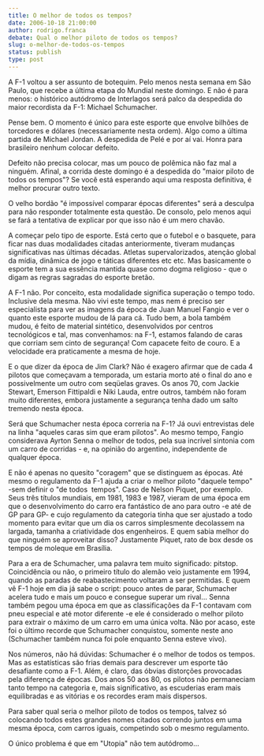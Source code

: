 ```yaml
---
title: O melhor de todos os tempos?
date: 2006-10-18 21:00:00
author: rodrigo.franca
debate: Qual o melhor piloto de todos os tempos?
slug: o-melhor-de-todos-os-tempos
status: publish 
type: post
---
```


A F-1 voltou a ser assunto de botequim. Pelo menos nesta semana em São Paulo, que recebe a última etapa do Mundial neste domingo. E não é para menos: o histórico autódromo de Interlagos será palco da despedida do maior recordista da F-1: Michael Schumacher.  
  
Pense bem. O momento é único para este esporte que envolve bilhões de torcedores e dólares (necessariamente nesta ordem). Algo como a última partida de Michael Jordan. A despedida de Pelé e por aí vai. Honra para brasileiro nenhum colocar defeito.  
  
Defeito não precisa colocar, mas um pouco de polêmica não faz mal a ninguém. Afinal, a corrida deste domingo é a despedida do "maior piloto de todos os tempos"? Se você está esperando aqui uma resposta definitiva, é melhor procurar outro texto.  
  
O velho bordão "é impossível comparar épocas diferentes" será a desculpa para não responder totalmente esta questão. De consolo, pelo menos aqui se fará a tentativa de explicar por que isso não é um mero chavão.  
  
A começar pelo tipo de esporte. Está certo que o futebol e o basquete, para ficar nas duas modalidades citadas anteriormente, tiveram mudanças significativas nas últimas décadas. Atletas supervalorizados, atenção global da mídia, dinâmica de jogo e táticas diferentes etc etc. Mas basicamente o esporte tem a sua essência mantida quase como dogma religioso - que o digam as regras sagradas do esporte bretão.  
  
A F-1 não. Por conceito, esta modalidade significa superação o tempo todo. Inclusive dela mesma. Não vivi este tempo, mas nem é preciso ser especialista para ver as imagens da época de Juan Manuel Fangio e ver o quanto este esporte mudou de lá para cá. Tudo bem, a bola também mudou, é feito de material sintético, desenvolvidos por centros tecnológicos e tal, mas convenhamos: na F-1, estamos falando de caras que corriam sem cinto de segurança! Com capacete feito de couro. E a velocidade era praticamente a mesma de hoje.  
  
E o que dizer da época de Jim Clark? Não é exagero afirmar que de cada 4 pilotos que começavam a temporada, um estaria morto até o final do ano e possivelmente um outro com seqüelas graves. Os anos 70, com Jackie Stewart, Emerson Fittipaldi e Niki Lauda, entre outros, também não foram muito diferentes, embora justamente a segurança tenha dado um salto tremendo nesta época.  
  
Será que Schumacher nesta época correria na F-1? Já ouvi entrevistas dele na linha "aqueles caras sim que eram pilotos". Ao mesmo tempo, Fangio considerava Ayrton Senna o melhor de todos, pela sua incrível sintonia com um carro de corridas - e, na opinião do argentino, independente de qualquer época.  
  
E não é apenas no quesito "coragem" que se distinguem as épocas. Até mesmo o regulamento da F-1 ajuda a criar o melhor piloto "daquele tempo" -sem definir o "de todos  tempos". Caso de Nelson Piquet, por exemplo. Seus três títulos mundiais, em 1981, 1983 e 1987, vieram de uma época em que o desenvolvimento do carro era fantástico de ano para outro -e até de GP para GP- e cujo regulamento da categoria tinha que ser ajustado a todo momento para evitar que um dia os carros simplesmente decolassem na largada, tamanha a criatividade dos engenheiros. E quem sabia melhor do que ninguém se aproveitar disso? Justamente Piquet, rato de box desde os tempos de moleque em Brasília.  
  
Para a era de Schumacher, uma palavra tem muito significado: pitstop. Coincidência ou não, o primeiro título do alemão veio justamente em 1994, quando as paradas de reabastecimento voltaram a ser permitidas. E quem vê F-1 hoje em dia já sabe o script: pouco antes de parar, Schumacher acelera tudo e mais um pouco e consegue superar um rival... Senna também pegou uma época em que as classificações da F-1 contavam com pneu especial e até motor diferente -e ele é considerado o melhor piloto para extrair o máximo de um carro em uma única volta. Não por acaso, este foi o último recorde que Schumacher conquistou, somente neste ano (Schumacher também nunca foi pole enquanto Senna esteve vivo).  
  
Nos números, não há dúvidas: Schumacher é o melhor de todos os tempos. Mas as estatísticas são frias demais para descrever um esporte tão desafiante como a F-1. Além, é claro, das óbvias distorções provocadas pela diferença de épocas. Dos anos 50 aos 80, os pilotos não permaneciam tanto tempo na categoria e, mais significativo, as escuderias eram mais equilibradas e as vitórias e os recordes eram mais dispersos.  
  
Para saber qual seria o melhor piloto de todos os tempos, talvez só colocando todos estes grandes nomes citados correndo juntos em uma mesma época, com carros iguais, competindo sob o mesmo regulamento.  
  
O único problema é que em "Utopia" não tem autódromo...

